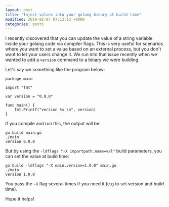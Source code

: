 ```yaml
---
layout: post
title: "Inject values into your golang binary at build time"
modified: 2019-02-07 07:13:13 +0000
categories: posts
---
```


I recently discovered that you can update the value of a string variable inside your golang code via compiler flags. This is very useful for scenarios where you want to set a value based on an external process,  but you don't want to let your users change it. We run into that issue recently when we wanted to add a `version` command to a binary we were building. 

Let's say we something like the program below:

```golang
package main

import "fmt"

var version = "0.0.0"

func main() {
    fmt.Printf("version %s \n", version)
}
````


If you compile and run this, the output will be:
```console
go build main.go
./main
version 0.0.0 
```

But by using the `-ldflags "-X importpath.name=val"` build parameters, you can set the value at build time:

```console
go build -ldflags "-X main.version=1.0.0" main.go
./main
version 1.0.0 
```

You pass the `-X` flag several times if you need it (e.g to set version and build time). 

Hope it helps!









